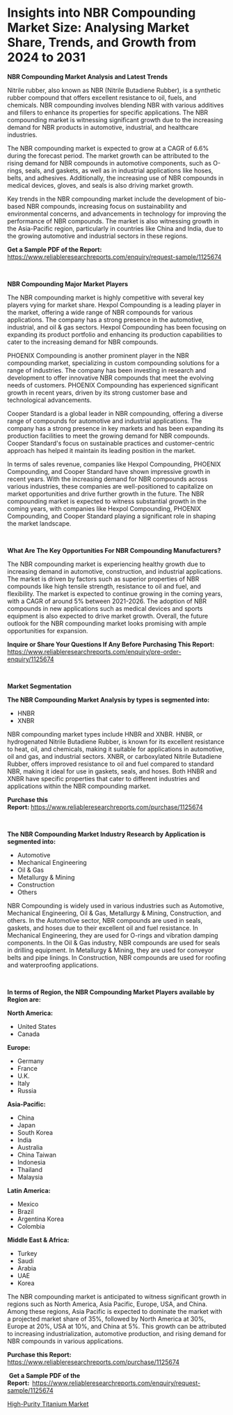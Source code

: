 <p><h1>Insights into NBR Compounding Market Size: Analysing Market Share, Trends, and Growth from 2024 to 2031</h1></p><p><strong>NBR Compounding Market Analysis and Latest Trends</strong></p>
<p><p>Nitrile rubber, also known as NBR (Nitrile Butadiene Rubber), is a synthetic rubber compound that offers excellent resistance to oil, fuels, and chemicals. NBR compounding involves blending NBR with various additives and fillers to enhance its properties for specific applications. The NBR compounding market is witnessing significant growth due to the increasing demand for NBR products in automotive, industrial, and healthcare industries.</p><p>The NBR compounding market is expected to grow at a CAGR of 6.6% during the forecast period. The market growth can be attributed to the rising demand for NBR compounds in automotive components, such as O-rings, seals, and gaskets, as well as in industrial applications like hoses, belts, and adhesives. Additionally, the increasing use of NBR compounds in medical devices, gloves, and seals is also driving market growth.</p><p>Key trends in the NBR compounding market include the development of bio-based NBR compounds, increasing focus on sustainability and environmental concerns, and advancements in technology for improving the performance of NBR compounds. The market is also witnessing growth in the Asia-Pacific region, particularly in countries like China and India, due to the growing automotive and industrial sectors in these regions.</p></p>
<p><strong>Get a Sample PDF of the Report:&nbsp;</strong> <a href="https://www.reliableresearchreports.com/enquiry/request-sample/1125674">https://www.reliableresearchreports.com/enquiry/request-sample/1125674</a></p>
<p>&nbsp;</p>
<p><strong>NBR Compounding Major Market Players</strong></p>
<p><p>The NBR compounding market is highly competitive with several key players vying for market share. Hexpol Compounding is a leading player in the market, offering a wide range of NBR compounds for various applications. The company has a strong presence in the automotive, industrial, and oil & gas sectors. Hexpol Compounding has been focusing on expanding its product portfolio and enhancing its production capabilities to cater to the increasing demand for NBR compounds.</p><p>PHOENIX Compounding is another prominent player in the NBR compounding market, specializing in custom compounding solutions for a range of industries. The company has been investing in research and development to offer innovative NBR compounds that meet the evolving needs of customers. PHOENIX Compounding has experienced significant growth in recent years, driven by its strong customer base and technological advancements.</p><p>Cooper Standard is a global leader in NBR compounding, offering a diverse range of compounds for automotive and industrial applications. The company has a strong presence in key markets and has been expanding its production facilities to meet the growing demand for NBR compounds. Cooper Standard's focus on sustainable practices and customer-centric approach has helped it maintain its leading position in the market.</p><p>In terms of sales revenue, companies like Hexpol Compounding, PHOENIX Compounding, and Cooper Standard have shown impressive growth in recent years. With the increasing demand for NBR compounds across various industries, these companies are well-positioned to capitalize on market opportunities and drive further growth in the future. The NBR compounding market is expected to witness substantial growth in the coming years, with companies like Hexpol Compounding, PHOENIX Compounding, and Cooper Standard playing a significant role in shaping the market landscape.</p></p>
<p>&nbsp;</p>
<p><strong>What Are The Key Opportunities For NBR Compounding Manufacturers?</strong></p>
<p><p>The NBR compounding market is experiencing healthy growth due to increasing demand in automotive, construction, and industrial applications. The market is driven by factors such as superior properties of NBR compounds like high tensile strength, resistance to oil and fuel, and flexibility. The market is expected to continue growing in the coming years, with a CAGR of around 5% between 2021-2026. The adoption of NBR compounds in new applications such as medical devices and sports equipment is also expected to drive market growth. Overall, the future outlook for the NBR compounding market looks promising with ample opportunities for expansion.</p></p>
<p><strong>Inquire or Share Your Questions If Any Before Purchasing This Report:</strong> <a href="https://www.reliableresearchreports.com/enquiry/pre-order-enquiry/1125674">https://www.reliableresearchreports.com/enquiry/pre-order-enquiry/1125674</a></p>
<p>&nbsp;</p>
<p><strong>Market Segmentation</strong></p>
<p><strong>The NBR Compounding Market Analysis by types is segmented into:</strong></p>
<p><ul><li>HNBR</li><li>XNBR</li></ul></p>
<p><p>NBR compounding market types include HNBR and XNBR. HNBR, or hydrogenated Nitrile Butadiene Rubber, is known for its excellent resistance to heat, oil, and chemicals, making it suitable for applications in automotive, oil and gas, and industrial sectors. XNBR, or carboxylated Nitrile Butadiene Rubber, offers improved resistance to oil and fuel compared to standard NBR, making it ideal for use in gaskets, seals, and hoses. Both HNBR and XNBR have specific properties that cater to different industries and applications within the NBR compounding market.</p></p>
<p><strong>Purchase this Report:&nbsp;</strong><a href="https://www.reliableresearchreports.com/purchase/1125674">https://www.reliableresearchreports.com/purchase/1125674</a></p>
<p>&nbsp;</p>
<p><strong>The NBR Compounding Market Industry Research by Application is segmented into:</strong></p>
<p><ul><li>Automotive</li><li>Mechanical Engineering</li><li>Oil & Gas</li><li>Metallurgy & Mining</li><li>Construction</li><li>Others</li></ul></p>
<p><p>NBR Compounding is widely used in various industries such as Automotive, Mechanical Engineering, Oil & Gas, Metallurgy & Mining, Construction, and others. In the Automotive sector, NBR compounds are used in seals, gaskets, and hoses due to their excellent oil and fuel resistance. In Mechanical Engineering, they are used for O-rings and vibration damping components. In the Oil & Gas industry, NBR compounds are used for seals in drilling equipment. In Metallurgy & Mining, they are used for conveyor belts and pipe linings. In Construction, NBR compounds are used for roofing and waterproofing applications.</p></p>
<p>&nbsp;</p>
<p><strong>In terms of Region, the NBR Compounding Market Players available by Region are:</strong></p>
<p>
    <p> <strong> North America: </strong>
        <ul>
            <li>United States</li>
            <li>Canada</li>
        </ul>
        </p> 
    <p> <strong> Europe: </strong>
        <ul>
            <li>Germany</li>
            <li>France</li>
            <li>U.K.</li>
            <li>Italy</li>
            <li>Russia</li>
        </ul>
        </p> 
    <p> <strong> Asia-Pacific: </strong>
        <ul>
            <li>China</li>
            <li>Japan</li>
            <li>South Korea</li>
            <li>India</li>
            <li>Australia</li>
            <li>China Taiwan</li>
            <li>Indonesia</li>
            <li>Thailand</li>
            <li>Malaysia</li>
        </ul>
        </p> 
    <p> <strong> Latin America: </strong>
        <ul>
            <li>Mexico</li>
            <li>Brazil</li>
            <li>Argentina Korea</li>
            <li>Colombia</li>
        </ul>
        </p> 
    <p> <strong> Middle East & Africa: </strong>
        <ul>
            <li>Turkey</li>
            <li>Saudi</li>
            <li>Arabia</li>
            <li>UAE</li>
            <li>Korea</li>
        </ul>
    </p>
    </p>
<p><p>The NBR compounding market is anticipated to witness significant growth in regions such as North America, Asia Pacific, Europe, USA, and China. Among these regions, Asia Pacific is expected to dominate the market with a projected market share of 35%, followed by North America at 30%, Europe at 20%, USA at 10%, and China at 5%. This growth can be attributed to increasing industrialization, automotive production, and rising demand for NBR compounds in various applications.</p></p>
<p><strong>Purchase this Report: </strong><a href="https://www.reliableresearchreports.com/purchase/1125674">https://www.reliableresearchreports.com/purchase/1125674</a></p>
<p>&nbsp;<strong>Get a Sample PDF of the Report:&nbsp;&nbsp;</strong><a href="https://www.reliableresearchreports.com/enquiry/request-sample/1125674">https://www.reliableresearchreports.com/enquiry/request-sample/1125674</a></p>
<p><strong></strong></p>
<p><p><a href="https://changeable-paste-463.notion.site/High-Purity-Titanium-Market-Centers-on-Aspects-such-as-Market-Growth-Market-Share-Market-Opportuni-69b1a9359d1549bdbb29c77e6f5b4343">High-Purity Titanium Market</a></p></p>